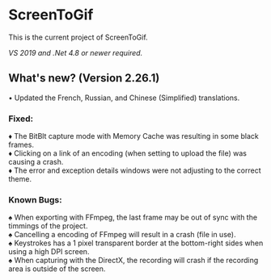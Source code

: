 ﻿# ScreenToGif  

This is the current project of ScreenToGif.  

_VS 2019 and .Net 4.8 or newer required._


## What's new? (Version 2.26.1)

• Updated the French, Russian, and Chinese (Simplified) translations.

### Fixed:

♦ The BitBlt capture mode with Memory Cache was resulting in some black frames.  
♦ Clicking on a link of an encoding (when setting to upload the file) was causing a crash.  
♦ The error and exception details windows were not adjusting to the correct theme.  

### Known Bugs:
  
♠ When exporting with FFmpeg, the last frame may be out of sync with the timmings of the project.  
♠ Cancelling a encoding of FFmpeg will result in a crash (file in use).  
♠ Keystrokes has a 1 pixel transparent border at the bottom-right sides when using a high DPI screen.  
♠ When capturing with the DirectX, the recording will crash if the recording area is outside of the screen.  